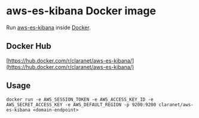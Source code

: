 # aws-es-kibana Docker image

Run [aws-es-kibana](https://github.com/santthosh/aws-es-kibana) inside [Docker](https://www.docker.com/).

## Docker Hub

[https://hub.docker.com/r/claranet/aws-es-kibana/](https://hub.docker.com/r/claranet/aws-es-kibana/)

## Usage

```shell
docker run -e AWS_SESSION_TOKEN -e AWS_ACCESS_KEY_ID -e AWS_SECRET_ACCESS_KEY -e AWS_DEFAULT_REGION -p 9200:9200 claranet/aws-es-kibana <domain-endpoint>
```

